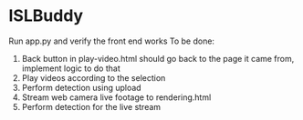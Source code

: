 # ISLBuddy
Run app.py and verify the front end works 
To be done:
  1. Back button in play-video.html should go back to the page it came from, implement logic to do that
  2. Play videos according to the selection
  3. Perform detection using upload
  4. Stream web camera live footage to rendering.html
  5. Perform detection for the live stream
